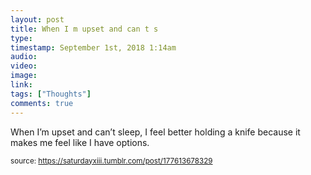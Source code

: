 ```yaml
---
layout: post
title: When I m upset and can t s
type: 
timestamp: September 1st, 2018 1:14am
audio: 
video: 
image: 
link: 
tags: ["Thoughts"]
comments: true
---
```


When I’m upset and can’t sleep, I feel better holding a knife because it makes me feel like I have options.
  
<small>source: https://saturdayxiii.tumblr.com/post/177613678329</small>